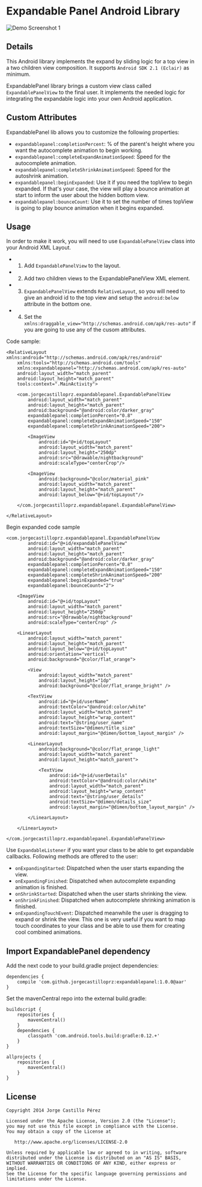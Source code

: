 Expandable Panel Android Library
================================

![Demo Screenshot 1](https://raw.githubusercontent.com/JorgeCastilloPrz/ExpandablePanel/master/app/src/main/res/raw/sample.gif)

Details
-------

This Android library implements the expand by sliding logic for a top view in a two children view composition. It supports ``Android SDK 2.1 (Eclair)`` as minimum. 

ExpandablePanel library brings a custom view class called `ExpandablePanelView` to the final user. It implements the needed logic for integrating the expandable logic into your own Android application.

Custom Attributes
-------------

ExpandablePanel lib allows you to customize the following properties:

* `expandablepanel:completionPercent`: % of the parent's height where you want the autocomplete animation to begin working.
* `expandablepanel:completeExpandAnimationSpeed`: Speed for the autocomplete animation.
* `expandablepanel:completeShrinkAnimationSpeed`: Speed for the autoshrink animation.
* `expandablepanel:beginExpanded`: Use it if you need the topView to begin expanded. If that's your case, the view will play a bounce animation at start to inform the user about the hidden bottom view.
* `expandablepanel:bounceCount`: Use it to set the number of times topView is going to play bounce animation when it begins expanded.

Usage
-----

In order to make it work, you will need to use `ExpandablePanelView` class into your Android XML Layout.

* 1. Add `ExpandablePanelView` to the layout.
* 2. Add two children views to the ExpandablePanelView XML element.
* 3. `ExpandablePanelView` extends `RelativeLayout`, so you will need to give an android id to the top view and setup the `android:below` attribute in the bottom one. 
* 4. Set the `xmlns:draggable_view="http://schemas.android.com/apk/res-auto"` if you are going to use any of the cusom attributes.

Code sample:

    <RelativeLayout xmlns:android="http://schemas.android.com/apk/res/android"
        xmlns:tools="http://schemas.android.com/tools"
        xmlns:expandablepanel="http://schemas.android.com/apk/res-auto"
        android:layout_width="match_parent"
        android:layout_height="match_parent"
        tools:context=".MainActivity">

        <com.jorgecastilloprz.expandablepanel.ExpandablePanelView
            android:layout_width="match_parent"
            android:layout_height="match_parent"
            android:background="@android:color/darker_gray"
            expandablepanel:completionPercent="0.8"
            expandablepanel:completeExpandAnimationSpeed="150"
            expandablepanel:completeShrinkAnimationSpeed="200">
    
            <ImageView
                android:id="@+id/topLayout"
                android:layout_width="match_parent"
                android:layout_height="250dp"
                android:src="@drawable/nightbackground"
                android:scaleType="centerCrop"/>
    
            <ImageView
                android:background="@color/material_pink"
                android:layout_width="match_parent"
                android:layout_height="match_parent"
                android:layout_below="@+id/topLayout"/>
    
        </com.jorgecastilloprz.expandablepanel.ExpandablePanelView>

    </RelativeLayout>
    
Begin expanded code sample

    <com.jorgecastilloprz.expandablepanel.ExpandablePanelView
            android:id="@+id/expandablePanelView"
            android:layout_width="match_parent"
            android:layout_height="match_parent"
            android:background="@android:color/darker_gray"
            expandablepanel:completionPercent="0.8"
            expandablepanel:completeExpandAnimationSpeed="150"
            expandablepanel:completeShrinkAnimationSpeed="200"
            expandablepanel:beginExpanded="true"
            expandablepanel:bounceCount="2">
    
        <ImageView
            android:id="@+id/topLayout"
            android:layout_width="match_parent"
            android:layout_height="250dp"
            android:src="@drawable/nightbackground"
            android:scaleType="centerCrop" />
    
        <LinearLayout
            android:layout_width="match_parent"
            android:layout_height="match_parent"
            android:layout_below="@+id/topLayout"
            android:orientation="vertical"
            android:background="@color/flat_orange">
    
            <View
                android:layout_width="match_parent"
                android:layout_height="1dp"
                android:background="@color/flat_orange_bright" />
    
            <TextView
                android:id="@+id/userName"
                android:textColor="@android:color/white"
                android:layout_width="match_parent"
                android:layout_height="wrap_content"
                android:text="@string/user_name"
                android:textSize="@dimen/title_size"
                android:layout_margin="@dimen/bottom_layout_margin" />
    
            <LinearLayout
                android:background="@color/flat_orange_light"
                android:layout_width="match_parent"
                android:layout_height="match_parent">
    
                <TextView
                    android:id="@+id/userDetails"
                    android:textColor="@android:color/white"
                    android:layout_width="match_parent"
                    android:layout_height="wrap_content"
                    android:text="@string/user_details"
                    android:textSize="@dimen/details_size"
                    android:layout_margin="@dimen/bottom_layout_margin" />
    
            </LinearLayout>
    
        </LinearLayout>
    
    </com.jorgecastilloprz.expandablepanel.ExpandablePanelView>
    
Use `ExpandableListener` if you want your class to be able to get expandable callbacks. Following methods are offered to the user:

* `onExpandingStarted`: Dispatched when the user starts expanding the view.
* `onExpandingFinished`: Dispatched when autocomplete expanding animation is finished.
* `onShrinkStarted`: Dispatched when the user starts shrinking the view.
* `onShrinkFinished`: Dispatched when autocomplete shrinking animation is finished.
* `onExpandingTouchEvent`: Dispatched meanwhile the user is dragging to expand or shrink the view. This one is very useful if you want to map touch coordinates to your class and be able to use them for creating cool combined animations.

Import ExpandablePanel dependency
---------------------------------
Add the next code to your build.gradle project dependencies:

    dependencies {
        compile 'com.github.jorgecastilloprz:expandablepanel:1.0.0@aar'
    }

Set the mavenCentral repo into the external build.gradle:

    buildscript {
        repositories {
            mavenCentral()
        }
        dependencies {
            classpath 'com.android.tools.build:gradle:0.12.+'
        }
    }
    
    allprojects {
        repositories {
            mavenCentral()
        }
    }

License
-------

    Copyright 2014 Jorge Castillo Pérez

    Licensed under the Apache License, Version 2.0 (the "License");
    you may not use this file except in compliance with the License.
    You may obtain a copy of the License at

       http://www.apache.org/licenses/LICENSE-2.0

    Unless required by applicable law or agreed to in writing, software
    distributed under the License is distributed on an "AS IS" BASIS,
    WITHOUT WARRANTIES OR CONDITIONS OF ANY KIND, either express or implied.
    See the License for the specific language governing permissions and
    limitations under the License.

[1]: http://188.226.233.205/ExpandablePanel/sample.gif

